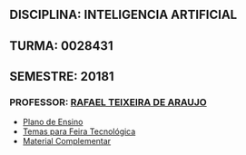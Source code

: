 ## DISCIPLINA: INTELIGENCIA ARTIFICIAL

## TURMA: 0028431 

## SEMESTRE: 20181

### PROFESSOR: [RAFAEL TEIXEIRA DE ARAUJO](http://lattes.cnpq.br/5847892628096217)

- [Plano de Ensino](Plano_de_Ensino.md) 
- [Temas para Feira Tecnológica](Tema_Feira_Tecnologica.md)
- [Material Complementar](material_complementar.md)
